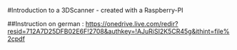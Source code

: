 #Introduction to a 3DScanner - created with a Raspberry-PI

##Instruction on german : https://onedrive.live.com/redir?resid=712A7D25DFB02E6F!2708&authkey=!AJuRiSI2K5CR45g&ithint=file%2cpdf



